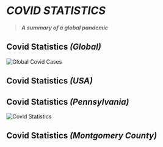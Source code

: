# *COVID STATISTICS*
> _**A summary of a global pandemic**_ 

## Covid Statistics *(Global)*
  ![Global Covid Cases](http://cdn.statcdn.com/Infographic/images/normal/25478.jpeg)

## Covid Statistics *(USA)*

## Covid Statistics *(Pennsylvania)*
  ![Covid Statistics](https://whyy.org/wp-content/uploads/2020/03/Philadelphia_23-count-1-768x459.png)

## Covid Statistics *(Montgomery County)*

